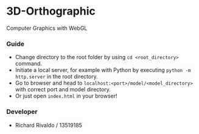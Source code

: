 # 3D-Orthographic

Computer Graphics with WebGL

### Guide

-   Change directory to the root folder by using `cd <root_directory>` command.
-   Initiate a local server, for example with Python by executing `python -m http.server` in the root directory.
-   Go to browser and head to `localhost:<port>/model/<model_directory>` with correct port and model directory.
-   Or just open `index.html` in your browser!

### Developer

-   Richard Rivaldo / 13519185
